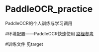 # PaddleOCR_practice
PaddleOCR的个人训练与学习调用

#环境配置——PaddleOCR快速使用
[路径参考](https://github.com/PaddlePaddle/PaddleOCR/blob/release/2.6/doc/doc_ch/quickstart.md)

#训练文件
见target
